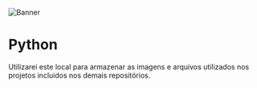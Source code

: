 ![Banner](https://github.com/CaioVArruda/Python/blob/main/python_logo.png)

# Python

Utilizarei este local para armazenar as imagens e arquivos utilizados nos projetos incluidos nos demais repositórios.
